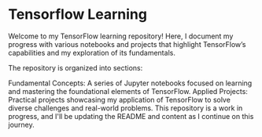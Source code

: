 # Tensorflow Learning

Welcome to my TensorFlow learning repository! Here, I document my progress with various notebooks and projects that highlight TensorFlow’s capabilities and my exploration of its fundamentals.

The repository is organized into sections:

Fundamental Concepts: A series of Jupyter notebooks focused on learning and mastering the foundational elements of TensorFlow.
Applied Projects: Practical projects showcasing my application of TensorFlow to solve diverse challenges and real-world problems.
This repository is a work in progress, and I'll be updating the README and content as I continue on this journey.
